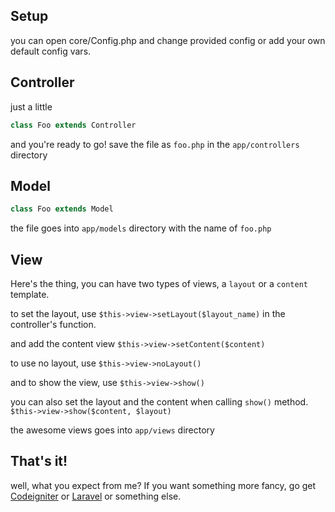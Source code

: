 ## Setup
you can open core/Config.php and change provided config or add your own default config vars.

## Controller
just a little
```php
class Foo extends Controller
```
and you're ready to go!
save the file as `foo.php` in the `app/controllers` directory

## Model
```php
class Foo extends Model
```
the file goes into `app/models` directory with the name of `foo.php`

## View
Here's the thing, you can have two types of views, a `layout` or a `content` template.

to set the layout, use `$this->view->setLayout($layout_name)` in the controller's function.

and add the content view `$this->view->setContent($content)`

to use no layout, use `$this->view->noLayout()`

and to show the view, use `$this->view->show()`

you can also set the layout and the content when calling `show()` method.
`$this->view->show($content, $layout)`

the awesome views goes into `app/views` directory


## That's it!
well, what you expect from me? If you want something more fancy, go get [Codeigniter](https://codeigniter.com) or [Laravel](https://laravel.com) or something else.
